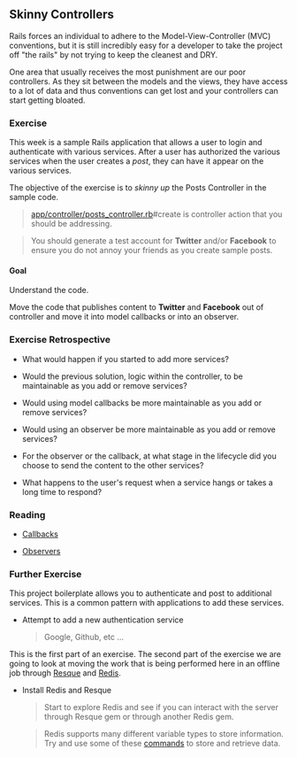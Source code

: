 ## Skinny Controllers

Rails forces an individual to adhere to the Model-View-Controller (MVC)
conventions, but it is still incredibly easy for a developer to take the
project off "the rails" by not trying to keep the cleanest and DRY.

One area that usually receives the most punishment are our poor controllers.
As they sit between the models and the views, they have access to a lot of data
and thus conventions can get lost and your controllers can start getting
bloated.

### Exercise

This week is a sample Rails application that allows a user to login and
authenticate with various services. After a user has authorized the various
services when the user creates a _post_, they can have it appear on the
various services.

The objective of the exercise is to _skinny up_ the Posts Controller in the
sample code.

> [app/controller/posts_controller.rb](https://github.com/UWE-Ruby/week-26/blob/master/app/controllers/posts_controller.rb)#create is controller action that
you should be addressing.

> You should generate a test account for __Twitter__ and/or __Facebook__ to
  ensure you do not annoy your friends as you create sample posts.

#### Goal

Understand the code.

Move the code that publishes content to __Twitter__ and __Facebook__ out of
controller and move it into model callbacks or into an observer.

### Exercise Retrospective

* What would happen if you started to add more services?

* Would the previous solution, logic within the controller, to be maintainable
  as you add or remove services?

* Would using model callbacks be more maintainable as you add or remove
  services?

* Would using an observer be more maintainable as you add or remove services?

* For the observer or the callback, at what stage in the lifecycle did you
  choose to send the content to the other services?
  
* What happens to the user's request when a service hangs or takes a long time 
  to respond?

### Reading

* [Callbacks](http://guides.rubyonrails.org/active_record_validations_callbacks.html#available-callbacks)

* [Observers](http://guides.rubyonrails.org/active_record_validations_callbacks.html#observers)

### Further Exercise

This project boilerplate allows you to authenticate and post to additional
services. This is a common pattern with applications to add these services.

* Attempt to add a new authentication service

    > Google, Github, etc ...

This is the first part of an exercise. The second part of the exercise we are
going to look at moving the work that is being performed here in an offline
job through [Resque](https://github.com/defunkt/resque) and [Redis](http://redis.io/).

* Install Redis and Resque

    > Start to explore Redis and see if you can interact with the server through
      Resque gem or through another Redis gem.

    > Redis supports many different variable types to store information. Try
      and use some of these [commands](http://redis.io/commands) to store and
      retrieve data.
